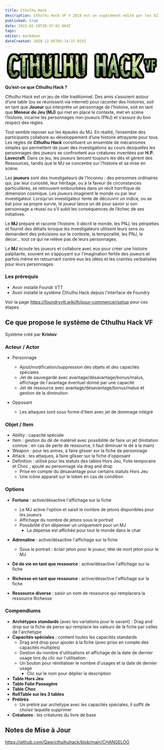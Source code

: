 ```yaml
---
title: Cthulhu Hack
description: Cthulhu Hack VF © 2018 est un supplément édité par les XII Singes © 2006-2018 authorized translation of Cthulhu Hack © 2017 Paul Baldowski.
published: true
date: 2022-02-10T20:37:02.864Z
tags: 
editor: markdown
dateCreated: 2020-12-05T05:14:37.025Z
---
```


![ctulhuhack.png](/logos/ctulhuhack.png)

**Qu’est-ce que Cthulhu Hack ?**

*Cthulhu Hack* est un jeu de rôle traditionnel.
Des amis s’assoient autour d’une table (ou se réunissent via internet) pour raconter des histoires, soit en tant que **Joueur** qui interprète un personnage de l’histoire, soit en tant que **Meneur de Jeu (MJ)** qui met en place le contexte, met en scène l’histoire, incarne les personnages non-joueurs (PNJ) et s’assure du bon respect des règles.

Tout semble reposer sur les épaules du MJ. En réalité, l’ensemble des participants collabore au développement d’une histoire attrayante pour tous.
Les règles de ***Cthulhu Hack*** constituent un ensemble de mécanismes simples qui permettent de jouer des investigations au cours desquelles les personnages des joueurs se confrontent aux créatures inventées par **H.P. Lovecraft**. Dans ce jeu, les joueurs lancent toujours les dés et gèrent des Ressources, tandis que le MJ se concentre sur l’histoire et sa mise en scène.

Les **joueurs** sont des investigateurs de l’Inconnu : des personnes ordinaires qui, par leur curiosité, leur héritage, ou à la faveur de circonstances particulières, se retrouvent embourbées dans un récit horrifique de dimension cosmique. Les joueurs imaginent le monde vu par leur investigateur.
Lorsqu’un investigateur tente de découvrir un indice, ou se bat pour sa propre survie, le joueur lance un dé pour savoir si son personnage a réussi ou s’il subit les conséquences de l’échec de ses initiatives.

Le **MJ** prépare et raconte l’histoire. Il décrit le monde, les PNJ, les péripéties et fournit des détails lorsque les investigateurs utilisent leurs sens ou demandent des précisions sur le contexte, la temporalité, les PNJ, le décor… tout ce qui ne relève pas de leurs personnages.

Le **MJ** écoute les joueurs et collabore avec eux pour créer une histoire palpitante, souvent en s’appuyant sur l’imagination fertile des joueurs et parfois même en retournant contre eux les idées et les craintes verbalisées pour leurs personnages.

### Les prérequis
- Avoir installé Foundr VTT
- Avoir installé le système Cthulhu Hack depuis l'interface de Foundry

Voir la page https://foundryvtt.wiki/fr/pour-commencer/setup pour ces étapes


## Ce que propose le système de Cthulhu Hack VF
Système créé par **Kristov**

### Acteur / Actor

- Personnage
  - Ajout/modification/suppression des objets et des capacités spéciales
  - Jet de sauvegarde avec avantage/désavantage/bonus/malus, affichage de l'avantage éventuel donné par une capacité
  - Jet de ressource avec avantage/désavantage/bonus/malus et gestion de la diminution

- Opposant
	- Les attaques sont sous forme d'item avec jet de dommage intégré


### Objet / Item

- Ability : capacité spéciale
- Item : gestion du dé de matériel avec possibilité de faire un jet (limitation connue : en cas de perte de ressource, il faut diminuer le dé à la main)
- Weapon : pour les armes, à faire glisser sur la fiche de personnage
- Attack : les attaques, à faire glisser sur la fiche d'opposant
- Definition : utilisé pour les statuts des tables Hors Jeu, Folie temporaire et Choc ; ajouté au personnage via drag and drop
	- Prise en compte du désavantage pour certains statuts Hors Jeu
  - Une icône apparait sur le token en cas de condition

### Options

- **Fortune** : active/désactive l'affichage sur la fiche
	- Le MJ active l'option et saisit le nombre de jetons disponibles pour les joueurs
	- Affichage du nombre de jetons sous le portrait
  - Possibilité d'en dépenser un uniquement pour un MJ
	- La dépense est affichée pour tout le monde dans le chat

- **Adrenaline** : active/désactive l'affichage sur la fiche
	- Sous le portrait : éclair jeton pour le joueur, tête de mort jeton pour le MJ

- **Dé de vie en tant que ressource** : active/désactive l'affichage sur la fiche
- **Richesse en tant que ressource** : active/désactive l'affichage sur la fiche
- **Ressource diverse** : saisir un nom de ressource qui remplacera la ressource Richesse

### Compendiums

- **Archétypes standards** (avec les variations pour le savant) : Drag and drop sur la fiche de perso qui remplace les valeurs de la fiche par celles de l'archetype
- **Capacités spéciales** : contient toutes les capacités standards
	- Drag and drop pour ajouter à la fiche (avec prise en compte des capacités multiples)
	- Gestion du nombre d'utilisations et affichage de la date de dernier usage lors du clic sur l'utilisation
  - Un bouton pour réinitialiser le nombre d'usages et la date de dernier usage
	- Clic sur le nom pour déplier la description
- **Table Hors Jeu**
- **Table Folie Passagère**
- **Table Choc**
- **RollTable sur les 3 tables**
- **Prétirés**
	- Un prétiré par archétype avec les capacités spéciales, il suffit de choisir laquelle supprimer
- **Créatures** : les créatures du livre de base

## Notes de Mise à Jour

https://github.com/Qaw/cthulhuhack/blob/main/CHANGELOG



